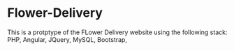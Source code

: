 # Flower-Delivery

This is a protptype of the FLower Delivery website using the following stack: 
PHP,
Angular,
JQuery,
MySQL,
Bootstrap,
